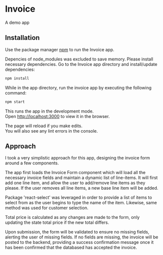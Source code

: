 # Invoice

A demo app

## Installation

Use the package manager [npm](https://www.npmjs.com/get-npm) to run the 
Invoice app.

Depencies of node_modules was excluded to save memory. Please install necessary dependencies. Go to the Invoice app directory and install/update dependencies:
```bash
npm install
```

While in the app directory, run the invoice app by executing the following 
command: 
```bash
npm start
```

This runs the app in the development mode.<br>
Open [http://localhost:3000](http://localhost:3000) to view it in the browser.

The page will reload if you make edits.<br>
You will also see any lint errors in the console.

## Approach


I took a very simplistic approach for this app, designing the invoice form around a few components. 

The app first loads the Invoice Form component which will load all the necessary invoice fields and maintain a dynamic list of line-items. It will first add one line item, and allow the user to add/remove line items as they please. If the user removes all line items, a new base line item will be added.

Package 'react-select' was leveraged in order to provide a list of items to select from as the user begins to type the name of the item. Likewise, same method was used for customer selection.

Total price is calculated as any changes are made to the form, only updating the state total price if the new total differs.

Upon submission, the form will be validated to ensure no missing fields, alerting the user of missing fields. If no fields are missing, the invoice will be posted to the backend, providing a success confirmation message once it has been confirmed that the databased has accepted the invoice.

